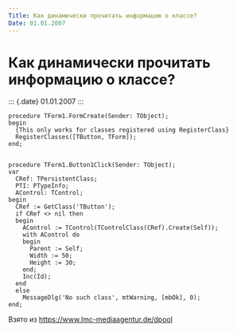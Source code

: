```yaml
---
Title: Как динамически прочитать информацию о классе?
Date: 01.01.2007
---
```



Как динамически прочитать информацию о классе?
==============================================

::: {.date}
01.01.2007
:::

    procedure TForm1.FormCreate(Sender: TObject);
    begin
      {This only works for classes registered using RegisterClass}
      RegisterClasses([TButton, TForm]);
    end;
     
     
    procedure TForm1.Button1Click(Sender: TObject);
    var
      CRef: TPersistentClass;
      PTI: PTypeInfo;
      AControl: TControl;
    begin
      CRef := GetClass('TButton');
      if CRef <> nil then
      begin
        AControl := TControl(TControlClass(CRef).Create(Self));
        with AControl do
        begin
          Parent := Self;
          Width := 50;
          Height := 30;
        end;
        Inc(Id);
      end
      else
        MessageDlg('No such class', mtWarning, [mbOk], 0);
    end;

Взято из <https://www.lmc-mediaagentur.de/dpool>
